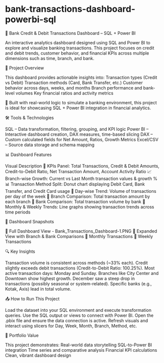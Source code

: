 # bank-transactions-dashboard-powerbi-sql

🏦 Bank Credit & Debit Transactions Dashboard – SQL + Power BI

An interactive analytics dashboard designed using SQL and Power BI to explore and visualize banking transactions. This project focuses on credit and debit trends, customer behavior, and financial KPIs across multiple dimensions such as time, branch, and bank.

📌 Project Overview

This dashboard provides actionable insights into:
Transaction types (Credit vs Debit)
Transaction methods (Card, Bank Transfer, etc.)
Customer behavior across days, weeks, and months
Branch performance and bank-level volumes
Key financial ratios and activity metrics

🔧 Built with real-world logic to simulate a banking environment, this project is ideal for showcasing SQL + Power BI integration in financial analytics.

🛠️ Tools & Technologies

SQL – Data transformation, filtering, grouping, and KPI logic
Power BI – Interactive dashboard creation, DAX measures, time-based slicing
DAX – Custom calculated fields for Net Amount, Ratios, Growth Metrics
Excel/CSV – Source data storage and schema mapping

📊 Dashboard Features

Visual	Description
🔢 KPIs Panel:	Total Transactions, Credit & Debit Amounts, Credit-to-Debit Ratio, Net Transaction Amount, Account Activity Ratio
📈 Branch-wise Growth:	Current vs Last Month transaction values & growth %
📊 Transaction Method Split:	Donut chart displaying Debit Card, Bank Transfer, and Credit Card usage
📅 Day-wise Trend:	Volume of transactions per day of the week
🏢 Branch Comparison:	Total transaction amount by each branch
🏦 Bank Comparison:	Total transaction volume by bank
📆 Monthly & Weekly Trends:	Line graphs showing transaction trends across time periods

📸 Dashboard Snapshots

🔹 Full Dashboard View - Bank_Transactions_Dashboard-1.PNG
🔹 Expanded View with Branch & Bank Comparisons
🔹 Monthly Transactions
🔹 Weekly Transactions

🔍 Key Insights

Transaction volume is consistent across methods (~33% each).
Credit slightly exceeds debit transactions (Credit-to-Debit Ratio: 100.25%).
Most active transaction days: Monday and Sunday.
Branches like City Center and Downtown show highest growth.
December saw a steep drop in transactions (possibly seasonal or system-related).
Specific banks (e.g., Kotak, Axis) lead in total volume.

📤 How to Run This Project

Load the dataset into your SQL environment and execute transformation queries.
Use the SQL output or views to connect with Power BI.
Open the .pbix file and ensure the data connection is active.
Refresh visuals and interact using slicers for Day, Week, Month, Branch, Method, etc.

💼 Portfolio Value

This project demonstrates:
Real-world data storytelling
SQL-to-Power BI integration
Time series and comparative analysis
Financial KPI calculations
Clean, vibrant dashboard design


